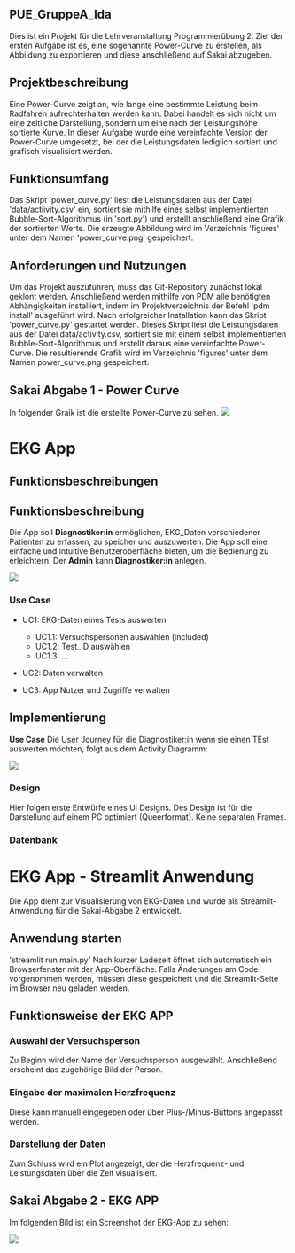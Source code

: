 ## PUE_GruppeA_Ida

Dies ist ein Projekt für die Lehrveranstaltung Programmierübung 2. Ziel der ersten Aufgabe ist es, eine sogenannte Power-Curve zu erstellen, als Abbildung zu exportieren und diese anschließend auf Sakai abzugeben.


## Projektbeschreibung

Eine Power-Curve zeigt an, wie lange eine bestimmte Leistung beim Radfahren aufrechterhalten werden kann. Dabei handelt es sich nicht um eine zeitliche Darstellung, sondern um eine nach der Leistungshöhe sortierte Kurve. In dieser Aufgabe wurde eine vereinfachte Version der Power-Curve umgesetzt, bei der die Leistungsdaten lediglich sortiert und grafisch visualisiert werden.


## Funktionsumfang

Das Skript 'power_curve.py' liest die Leistungsdaten aus der Datei 'data/actiivity.csv' ein, sortiert sie mithilfe eines selbst implementierten Bubble-Sort-Algorithmus (in 'sort.py') und erstellt anschließend eine Grafik der sortierten Werte. Die erzeugte Abbildung wird im Verzeichnis 'figures' unter dem Namen 'power_curve.png' gespeichert.


## Anforderungen und Nutzungen

Um das Projekt auszuführen, muss das Git-Repository zunächst lokal geklont werden. Anschließend werden mithilfe von PDM alle benötigten Abhängigkeiten installiert, indem im Projektverzeichnis der Befehl 'pdm install' ausgeführt wird.
Nach erfolgreicher Installation kann das Skript 'power_curve.py' gestartet werden. Dieses Skript liest die Leistungsdaten aus der Datei data/activity.csv, sortiert sie mit einem selbst implementierten Bubble-Sort-Algorithmus und erstellt daraus eine vereinfachte Power-Curve.
Die resultierende Grafik wird im Verzeichnis 'figures' unter dem Namen power_curve.png gespeichert.

## Sakai Abgabe 1 - Power Curve
In folgender Graik ist die erstellte Power-Curve zu sehen.
![](figures/power_curve.png)


# EKG App

## Funktionsbeschreibungen

## Funktionsbeschreibung
Die App soll __Diagnostiker:in__ ermöglichen, EKG_Daten verschiedener Patienten zu erfassen, zu speicher und auszuwerten. Die App soll eine einfache und intuitive Benutzeroberfläche bieten, um die Bedienung zu erleichtern.
Der __Admin__ kann __Diagnostiker:in__ anlegen.


![](docs/UML_usecase.drawio.png)

### Use Case

- UC1: EKG-Daten eines Tests auswerten
    - UC1.1: Versuchspersonen auswählen (included)
    - UC1.2: Test_ID auswählen
    - UC1.3: ...

- UC2: Daten verwalten

- UC3: App Nutzer und Zugriffe verwalten

## Implementierung
__Use Case__ Die User Journey für die Diagnostiker:in wenn sie einen TEst auswerten möchten, folgt aus dem Activity Diagramm:

![](docs/ekg_data._acticity.svg)

### Design 

Hier folgen erste Entwürfe eines UI Designs. Des Design ist für die Darstellung auf einem PC optimiert (Queerformat). Keine separaten Frames.

### Datenbank

# EKG App - Streamlit Anwendung
Die App dient zur Visualisierung von EKG-Daten und wurde als Streamlit-Anwendung für die Sakai-Abgabe 2 entwickelt.

## Anwendung starten
'streamlit run main.py'
Nach kurzer Ladezeit öffnet sich automatisch ein Browserfenster mit der App-Oberfläche. Falls Änderungen am Code vorgenommen werden, müssen diese gespeichert und die Streamlit-Seite im Browser neu geladen werden.


## Funktionsweise der EKG APP

### Auswahl der Versuchsperson
Zu Beginn wird der Name der Versuchsperson ausgewählt. Anschließend erscheint das zugehörige Bild der Person.
### Eingabe der maximalen Herzfrequenz
Diese kann manuell eingegeben oder über Plus-/Minus-Buttons angepasst werden.
### Darstellung der Daten
Zum Schluss wird ein Plot angezeigt, der die Herzfrequenz- und Leistungsdaten über die Zeit visualisiert.

## Sakai Abgabe 2 - EKG APP
Im folgenden Bild ist ein Screenshot der EKG-App zu sehen:

![](figures/screenshot.png)